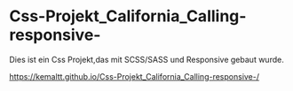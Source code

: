 # Css-Projekt_California_Calling-responsive-

Dies ist ein Css Projekt,das mit SCSS/SASS und Responsive gebaut wurde.

https://kemaltt.github.io/Css-Projekt_California_Calling-responsive-/
